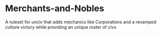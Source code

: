 # Merchants-and-Nobles
A ruleset for unciv that adds mechanics like Corporations and a revamped culture victory while providing an unique roster of civs
